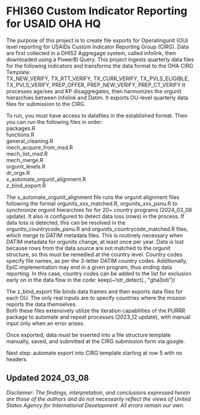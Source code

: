 
# FHI360 Custom Indicator Reporting for USAID OHA HQ 
<!-- badges: start -->
<!-- badges: end -->

The purpose of this project is to create file exports for Operatingunit (OU) level reporting for USAIDs Custom Indicator Reporting Group (CIRG). 
Data are first collected in a DHIS2 Aggregage system, called infolink, then downloaded using a PowerBI Query. 
This project ingests quarterly data files for the following indicators and transforms the data format to the OHA CIRG Template:  <br>
	TX_NEW_VERIFY, TX_RTT_VERIFY, TX_CURR_VERIFY, TX_PVLS_ELIGIBLE, TX_PVLS_VERIFY, 
	PREP_OFFER, PREP_NEW_VERIFY, PREP_CT_VERIFY
It processes age/sex and KP disaggregates, then harmonizes the orgunit hierarchies between Infolink and Datim. It exports OU-level quarterly data files for submission to the CIRG. <br>

To run, you must have access to datafiles in the established format. Then you can run the following files in order:  <br>
	packages.R <br>
	functions.R <br>
	general_cleaning.R <br>
	mech_acquire_from_msd.R <br>
	mech_list_msd.R  <br>
	mech_merge.R  <br>
	orgunit_levels.R  <br>
	dr_orgs.R <br>
	x_automate_orgunit_alignment.R <br>
	z_bind_export.R <br> 

The x_automate_orgunit_alignment file runs the orgunit alignment files following the format orgunits_xxx_matched.R, orgunits_xxx_psnu.R to synchronize orgunit hierarchies for for 20+ country programs (2024_03_08 update). It also is configured to detect data loss (rows) in the process.
If data loss is detected, this can be resolved in the orgunits_countrycode_psnu.R and orgunits_countrycode_matched.R files, which merge to DATIM metadata files. This is routinely necessary when DATIM metadata for orgunits change, at least once per year.  Data is lost because rows from the data source are not matched to the orgunit structure, so this must be remedied at the country level. Country codes specify file names, as per the 3-letter DATIM country codes.
Additionally, EpiC implementation may end in a given program, thus ending data reporting. In this case, country codes can be added to the list for exclusion early on in the data flow in the code:   keep(~!str_detect(., "gha|bdi"))  <br> 

The z_bind_export file binds data frames and then exports data files for each OU. The only real inputs are to specify countries where the mission reports the data themselves. <br>
Both these files extensively utilize the iteration capabilities of the PURRR package to automate and repeat processes (2023_12 update), with manual input only when an error arises.

Once exported, data must be inserted into a file structure template manually, saved, and submitted at the CIRG submission form via google.

Next step: automate export into CIRG template starting at row 5 with no headers

Updated 2024_03_08
---

*Disclaimer: The findings, interpretation, and conclusions expressed herein are those of the authors and do not necessarily reflect the views of United States Agency for International Development. All errors remain our own.*